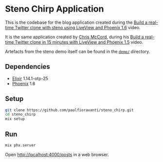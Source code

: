 # Steno Chirp Application

This is the codebase for the blog application created during the [Build a
real-time Twitter clone with steno using LiveView and Phoenix 1.6][]
video.

It is the same application created by [Chris McCord][], during his [Build a
real-time Twitter clone in 15 minutes with LiveView and Phoenix 1.5][] video.

Artefacts from the steno demo itself can be found in the [`demo/`][] directory.

## Dependencies

- [Elixir][] 1.14.1-otp-25
- [Phoenix][] 1.6

## Setup

```sh
git clone https://github.com/paulfioravanti/steno_chirp.git
cd steno_chirp
mix setup
```

## Run

```sh
mix phx.server
```

Open <http://localhost:4000/posts> in a web browser.

[Build a real-time Twitter clone in 15 minutes with LiveView and Phoenix 1.5]: https://www.youtube.com/watch?v=MZvmYaFkNJI
[Build a real-time Twitter clone with steno using LiveView and Phoenix 1.6]: https://www.youtube.com/watch?v=T_kMd7rxYU0
[Chris McCord]: http://chrismccord.com/
[`demo/`]: ./demo
[Elixir]: https://elixir-lang.org/
[Phoenix]: https://www.phoenixframework.org/

